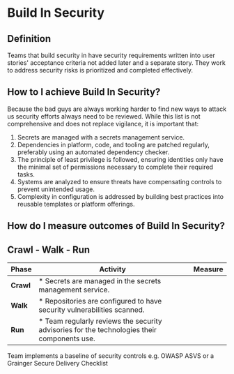 # **Build In Security**

## Definition

Teams that build security in have security requirements written into user stories' acceptance criteria not added later and a separate story.  They work to address security risks is prioritized and completed effectively.  

## How to I achieve Build In Security?

Because the bad guys are always working harder to find new ways to attack us security efforts always need to be reviewed. While this list is not comprehensive and does not replace vigilance, it is important that:

1. Secrets are managed with a secrets management service.
2. Dependencies in platform, code, and tooling are patched regularly, preferably using an automated dependency checker.
3. The principle of least privilege is followed, ensuring identities only have the minimal set of permissions necessary to complete their required tasks.
4. Systems are analyzed to ensure threats have compensating controls to prevent unintended usage.
5. Complexity in configuration is addressed by building best practices into reusable templates or platform offerings.

## How do I measure outcomes of Build In Security?

## Crawl - Walk - Run

| Phase | Activity | Measure |
| ----- | -------- | ------- |
| **Crawl** | * Secrets are managed in the secrets management service. |  |
| **Walk** | * Repositories are configured to have security vulnerabilities scanned. |  |
| **Run** | * Team regularly reviews the security advisories for the technologies their components use. |  |

Team implements a baseline of security controls e.g. OWASP ASVS or a Grainger Secure Delivery Checklist
